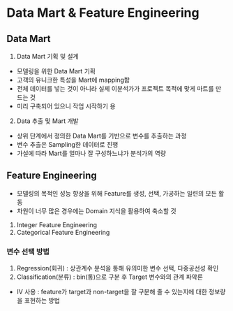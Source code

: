 # Data Mart & Feature Engineering


## Data Mart

1. Data Mart 기획 및 설계

- 모델링을 위한 Data Mart 기획
- 고객의 유니크한 특성을 Mart에 mapping함
- 전체 데이터를 넣는 것이 아니라 실제 이분석가가 프로젝트 목적에 맞게 마트를 만드는 것
- 미리 구축되어 있으니 작업 시작하기 용

2. Data 추출 및 Mart 개발

- 상위 단계에서 정의한 Data Mart를 기반으로 변수를 추출하는 과정
- 변수 추출은 Sampling한 데이터로 진행
- 가설에 따라 Mart를 얼마나 잘 구성하느냐가 분석가의 역량


## Feature Engineering

- 모델링의 목적인 성능 향상을 위해 Feature를 생성, 선택, 가공하는 일련의 모든 활동
- 차원이 너무 많은 경우에는 Domain 지식을 활용하여 축소할 것

1. Integer Feature Engineering
2. Categorical Feature Engineering


### 변수 선택 방법

1. Regression(회귀) : 상관계수 분석을 통해 유의미한 변수 선택, 다중공선성 확인
2. Classification(분류) : bin(통)으로 구분 후 Target 변수와의 관계 파악론
- IV 사용 : feature가 target과 non-target을 잘 구분해 줄 수 있는지에 대한 정보량을 표현하는 방법
